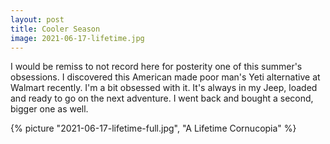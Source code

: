 ```yaml
---
layout: post
title: Cooler Season
image: 2021-06-17-lifetime.jpg
---
```


I would be remiss to not record here for posterity one of this summer's
obsessions. I discovered this American made poor man's Yeti alternative at
Walmart recently. I'm a bit obsessed with it. It's always in my Jeep, loaded and
ready to go on the next adventure. I went back and bought a second, bigger one
as well.

<!--more-->

{% picture "2021-06-17-lifetime-full.jpg", "A Lifetime Cornucopia" %}
